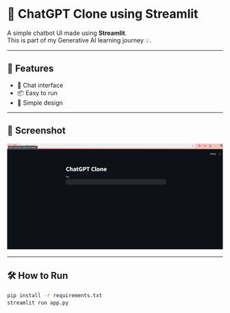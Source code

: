 # 🧠 ChatGPT Clone using Streamlit

A simple chatbot UI made using **Streamlit**.  
This is part of my Generative AI learning journey 💡.

---

## 🚀 Features
- 💬 Chat interface
- 📦 Easy to run
- 🧱 Simple design

---

## 📸 Screenshot

![App Screenshot](assets/screenshot.png)

---

## 🛠️ How to Run

```bash
pip install -r requirements.txt
streamlit run app.py